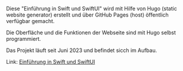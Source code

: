 
Diese "Einführung in Swift und SwiftUI" wird mit Hilfe von Hugo (static website generator) erstellt und über GitHub Pages (host) öffentlich verfügbar gemacht.

Die Oberfläche und die Funktionen der Webseite sind mit Hugo selbst programmiert.

Das Projekt läuft seit Juni 2023 und befindet sicch im Aufbau.

Link: [Einführung in Swift und SwiftUI](https://gruendau.github.io/einfuehrung-in-swift-und-swiftui/)
